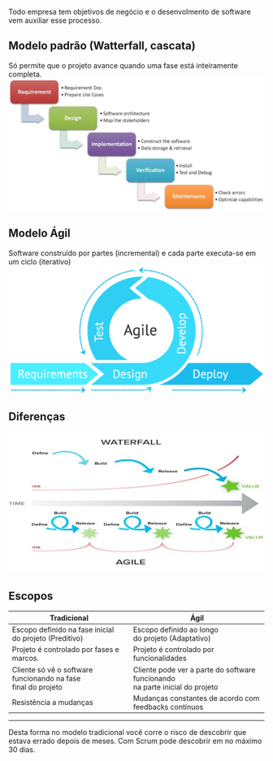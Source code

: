 Todo empresa tem objetivos de negócio e o desenvolmento de software vem auxiliar esse processo.

## Modelo padrão (Watterfall, cascata)
Só permite que o projeto avance quando uma fase está inteiramente completa.
<img src=".github/watterfall.jpg">

## Modelo Ágil
Software construído por partes (incremental) e cada parte executa-se em um ciclo (iterativo)
<img src=".github/methodology-agile.png">


## Diferenças
<img src=".github/Cascata-x-Agil.jpg">

## Escopos
| Tradicional      | Ágil |   
|------------------|------|
| Escopo definido na fase inicial <br/> do projeto (Preditivo) | Escopo definido ao longo <br/> do projeto (Adaptativo) |
| Projeto é controlado por fases e marcos. | Projeto é controlado por funcionalidades |
| Cliente só vê o software funcionando na fase <br/> final do projeto | Cliente pode ver a parte do software funcionando <br/> na parte inicial do projeto |
| Resistência a mudanças | Mudanças constantes de acordo com <br/> feedbacks contínuos |

---
Desta forma no modelo tradicional você corre o risco de descobrir que estava errado depois de meses. Com Scrum pode descobrir em no máximo 30 dias. 